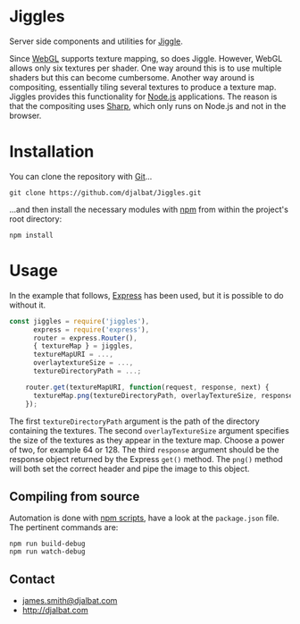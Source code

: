 # Jiggles

Server side components and utilities for [Jiggle](https://github.com/djalbat/Jiggle).

Since [WebGL](https://developer.mozilla.org/en-US/docs/Web/API/WebGL_API) supports texture mapping, so does Jiggle. However, WebGL allows only six textures per shader. One way around this is to use multiple shaders but this can become cumbersome. Another way around is compositing, essentially tiling several textures to produce a texture map. Jiggles provides this functionality for [Node.js](https://nodejs.org) applications. The reason is that the compositing uses [Sharp](http://sharp.pixelplumbing.com/), which only runs on Node.js and not in the browser.

# Installation

You can clone the repository with [Git](https://git-scm.com/)...

    git clone https://github.com/djalbat/Jiggles.git

...and then install the necessary modules with [npm](https://www.npmjs.com/) from within the project's root directory:

    npm install
    
# Usage

In the example that follows, [Express](https://expressjs.com/) has been used, but it is possible to do without it.
```js
const jiggles = require('jiggles'),
      express = require('express'),
      router = express.Router(),
      { textureMap } = jiggles,
      textureMapURI = ...,
      overlaytextureSize = ...,
      textureDirectoryPath = ...;

    router.get(textureMapURI, function(request, response, next) {
      textureMap.png(textureDirectoryPath, overlayTextureSize, response);
    });
```
The first `textureDirectoryPath` argument is the path of the directory containing the textures. The second `overlayTextureSize` argument specifies the size of the textures as they appear in the texture map. Choose a power of two, for example 64 or 128. The third `response` argument should be the response object returned by the Express `get()` method. The `png()` method will both set the correct header and pipe the image to this object.

## Compiling from source

Automation is done with [npm scripts](https://docs.npmjs.com/misc/scripts), have a look at the `package.json` file. The pertinent commands are:

    npm run build-debug
    npm run watch-debug
    
## Contact

- james.smith@djalbat.com
- http://djalbat.com

